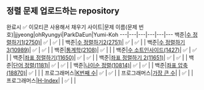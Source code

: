 ## 정렬 문제 업로드하는 repository
완료시 ✅  이모티콘 사용해서 채우기
사이트|문제 이름(문제 번호)|jjyeong|ohRyungyi|ParkDaEun|Yumi-Koh
---|---|---|---|---|---
백준|[수 정렬하기1(2750)](https://www.acmicpc.net/problem/2750)| ✅  | ✅ |  | 
백준|[수 정렬하기2(2751)](https://www.acmicpc.net/problem/2751)| ✅  | ✅ |  | 
백준|[수 정렬하기3(10989)](https://www.acmicpc.net/problem/10989)| ✅  | ✅ |  | 
백준|[통계학(2108)](https://www.acmicpc.net/problem/2108)| ✅  |  |  | 
백준|[수 소트인사이드(1427)](https://www.acmicpc.net/problem/1427)| ✅ | ✅ |  | 
백준|[좌표 정렬하기(11650)](https://www.acmicpc.net/problem/11650)| ✅ | ✅ |  | 
백준|[좌표 정렬하기 2(11651)](https://www.acmicpc.net/problem/11651)| ✅ | ✅ |  | 
백준|[단어 정렬(1181)](https://www.acmicpc.net/problem/1181)| ✅ | ✅ |  | 
백준|[나이순 정렬(10814)](https://www.acmicpc.net/problem/10814)| ✅ | ✅ |  | 
백준|[좌표 압축(18870)](https://www.acmicpc.net/problem/18870)| ✅ |  |  | 
프로그래머스|[K번째 수](https://programmers.co.kr/learn/courses/30/lessons/42748)| ✅ | ✅ |  | 
프로그래머스|[가장 큰 수](https://programmers.co.kr/learn/courses/30/lessons/42746)|  | ✅ |  | 
프로그래머스|[H-Index](https://programmers.co.kr/learn/courses/30/lessons/42747)|  | ✅ |  | 
